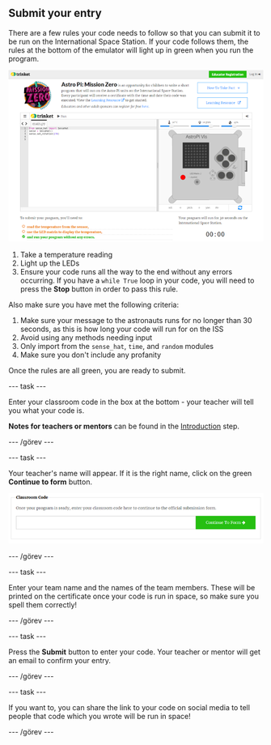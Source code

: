 ## Submit your entry

There are a few rules your code needs to follow so that you can submit it to be run on the International Space Station. If your code follows them, the rules at the bottom of the emulator will light up in green when you run the program.

![Validation](images/validation.png)

1. Take a temperature reading
2. Light up the LEDs
3. Ensure your code runs all the way to the end without any errors occurring. If you have a `while True` loop in your code, you will need to press the **Stop** button in order to pass this rule.

Also make sure you have met the following criteria:

1. Make sure your message to the astronauts runs for no longer than 30 seconds, as this is how long your code will run for on the ISS
2. Avoid using any methods needing input
3. Only import from the `sense_hat`, `time`, and `random` modules
4. Make sure you don't include any profanity

Once the rules are all green, you are ready to submit.

\--- task \---

Enter your classroom code in the box at the bottom - your teacher will tell you what your code is.

**Notes for teachers or mentors** can be found in the [Introduction](https://projects.raspberrypi.org/en/projects/astro-pi-mission-zero/1) step.

\--- /görev \---

\--- task \---

Your teacher's name will appear. If it is the right name, click on the green **Continue to form** button.

![Continue to form](images/continue-to-form.png)

\--- /görev \---

\--- task \---

Enter your team name and the names of the team members. These will be printed on the certificate once your code is run in space, so make sure you spell them correctly!

\--- /görev \---

\--- task \---

Press the **Submit** button to enter your code. Your teacher or mentor will get an email to confirm your entry.

\--- /görev \---

\--- task \---

If you want to, you can share the link to your code on social media to tell people that code which you wrote will be run in space!

\--- /görev \---